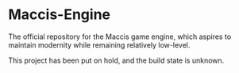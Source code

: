# Maccis-Engine
The official repository for the Maccis game engine, which aspires to maintain modernity while remaining relatively low-level.

This project has been put on hold, and the build state is unknown.
